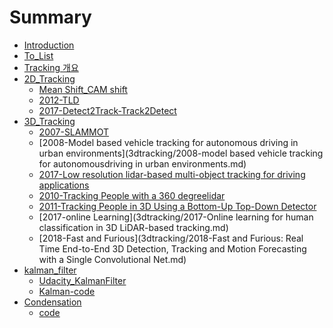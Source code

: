 # Summary

* [Introduction](README.md)
* [To\_List](tolist.md)
* [Tracking 개요](tracking.md)
* [2D\_Tracking](2dtracking.md)
  * [Mean Shift\_CAM shift](2dtracking/mean-shift.md)
  * [2012-TLD](2dtracking/pn-tracker.md)
  * [2017-Detect2Track-Track2Detect](2dtracking/2017-detect2track-track2detect.md)
* [3D\_Tracking](3dtracking.md)
  * [2007-SLAMMOT](3dtracking/2007-slammot.md)
  * [2008-Model based vehicle tracking for autonomous driving in urban environments](3dtracking/2008-model based vehicle tracking for autonomousdriving in urban environments.md)
  * [2017-Low resolution lidar-based multi-object tracking for driving applications](3dtracking/2017-low-resolution-lidar-based-multi-object-tracking-for-driving-applications.md)
  * [2010-Tracking People with a 360 degreelidar](3dtracking/2010-Tracking-People-with-a-360-degree-lidar.md)
  * [2011-Tracking People in 3D Using a Bottom-Up Top-Down Detector](3dtracking/2011-tracking-people-in-3d-using-a-bottom-up-top-down-detector.md)
  * [2017-online Learning](3dtracking/2017-Online learning for human classification in 3D LiDAR-based tracking.md)
  * [2018-Fast and Furious](3dtracking/2018-Fast and Furious: Real Time End-to-End 3D Detection, Tracking and Motion
  Forecasting with a Single Convolutional Net.md)
* [kalman\_filter](kalmanfilter.md)
  * [Udacity\_KalmanFilter](kalmanfilter/udacitykalmanfilter.md)
  * [Kalman-code](kalmanfilter/kalman-code.md)
* [Condensation](Condensation.md)
  * [code](Condensation/Condensation-code.md)

